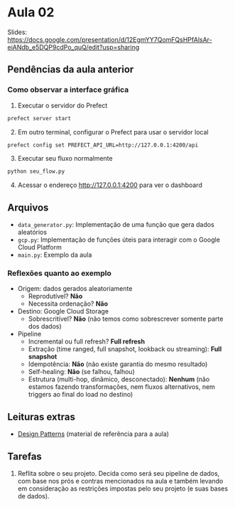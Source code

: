 # Aula 02

Slides: https://docs.google.com/presentation/d/12EgmYY7QomFQsHPfAlsAr-eiANdb_e5DQP9cdPo_quQ/edit?usp=sharing

## Pendências da aula anterior

### Como observar a interface gráfica

1. Executar o servidor do Prefect

```bash
prefect server start
```

2. Em outro terminal, configurar o Prefect para usar o servidor local

```bash
prefect config set PREFECT_API_URL=http://127.0.0.1:4200/api
```

3. Executar seu fluxo normalmente

```bash
python seu_flow.py
```

4. Acessar o endereço http://127.0.0.1:4200 para ver o dashboard

## Arquivos

- `data_generator.py`: Implementação de uma função que gera dados aleatórios
- `gcp.py`: Implementação de funções úteis para interagir com o Google Cloud Platform
- `main.py`: Exemplo da aula

### Reflexões quanto ao exemplo

- Origem: dados gerados aleatoriamente
    - Reprodutível? **Não**
    - Necessita ordenação? **Não**
- Destino: Google Cloud Storage
    - Sobrescritível? **Não** (não temos como sobrescrever somente parte dos dados)
- Pipeline
    - Incremental ou full refresh? **Full refresh**
    - Extração (time ranged, full snapshot, lookback ou streaming): **Full snapshot**
    - Idempotência: **Não** (não existe garantia do mesmo resultado)
    - Self-healing: **Não** (se falhou, falhou)
    - Estrutura (multi-hop, dinâmico, desconectado): **Nenhum** (não estamos fazendo transformações, nem fluxos alternativos, nem triggers ao final do load no destino)


## Leituras extras
- [Design Patterns](https://www.startdataengineering.com/post/design-patterns/) (material de referência para a aula)

## Tarefas

1. Reflita sobre o seu projeto. Decida como será seu pipeline de dados, com base nos prós e contras mencionados na aula e também levando em consideração as restrições impostas pelo seu projeto (e suas bases de dados).